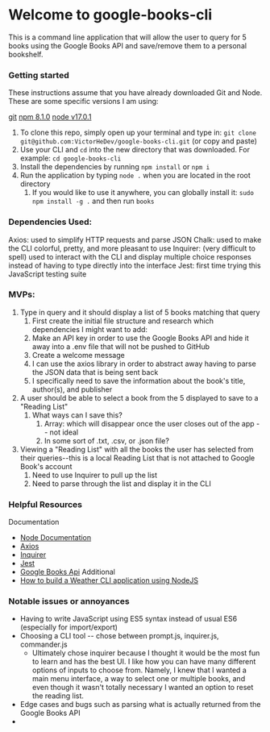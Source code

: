 # Welcome to google-books-cli

This is a command line application that will allow the user to query for 5 books using the Google Books API and save/remove them to a personal bookshelf.

### Getting started

These instructions assume that you have already downloaded Git and Node. These are some specific versions I am using:

[git](https://git-scm.com/downloads)
[npm 8.1.0](https://docs.npmjs.com/)
[node v17.0.1](https://nodejs.org/en/)

1. To clone this repo, simply open up your terminal and type in: `git clone git@github.com:VictorHeDev/google-books-cli.git` (or copy and paste)
2. Use your CLI and `cd` into the new directory that was downloaded. For example: `cd google-books-cli`
3. Install the dependencies by running `npm install` or `npm i`
4. Run the application by typing `node .` when you are located in the root directory
   1. If you would like to use it anywhere, you can globally install it: `sudo npm install -g .` and then run `books`

### Dependencies Used:

Axios: used to simplify HTTP requests and parse JSON
Chalk: used to make the CLI colorful, pretty, and more pleasant to use
Inquirer: (very difficult to spell) used to interact with the CLI and display multiple choice responses instead of having to type directly into the interface
Jest: first time trying this JavaScript testing suite

### MVPs:

1. Type in query and it should display a list of 5 books matching that query
   1. First create the initial file structure and research which dependencies I might want to add:
   2. Make an API key in order to use the Google Books API and hide it away into a .env file that will not be pushed to GitHub
   3. Create a welcome message
   4. I can use the axios library in order to abstract away having to parse the JSON data that is being sent back
   5. I specifically need to save the information about the book's title, author(s), and publisher
2. A user should be able to select a book from the 5 displayed to save to a "Reading List"
   1. What ways can I save this?
      1. Array: which will disappear once the user closes out of the app -- not ideal
      2. In some sort of .txt, .csv, or .json file?
3. Viewing a "Reading List" with all the books the user has selected from their queries--this is a local Reading List that is not attached to Google Book's account
   1. Need to use Inquirer to pull up the list
   2. Need to parse through the list and display it in the CLI

### Helpful Resources

Documentation

- [Node Documentation](https://nodejs.org/dist/latest-v17.x/docs/api/)
- [Axios](https://www.npmjs.com/package/axios)
- [Inquirer](https://www.npmjs.com/package/inquirer)
- [Jest](https://jestjs.io/docs/getting-started)
- [Google Books Api](https://developers.google.com/books/docs/v1/getting_started)
  Additional
- [How to build a Weather CLI application using NodeJS](https://dev.to/aritik/build-a-weather-cli-tool-using-nodejs-inquirer-and-weatherapi-2f5n)

### Notable issues or annoyances

- Having to write JavaScript using ES5 syntax instead of usual ES6 (especially for import/export)
- Choosing a CLI tool -- chose between prompt.js, inquirer.js, commander.js
  - Ultimately chose inquirer because I thought it would be the most fun to learn and has the best UI. I like how you can have many different options of inputs to choose from. Namely, I knew that I wanted a main menu interface, a way to select one or multiple books, and even though it wasn't totally necessary I wanted an option to reset the reading list.
- Edge cases and bugs such as parsing what is actually returned from the Google Books API
-

